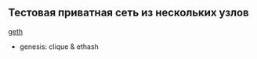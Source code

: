 ## Тестовая приватная сеть из нескольких узлов

[geth](https://geth.ethereum.org/docs/interface/private-network)

- genesis: clique & ethash